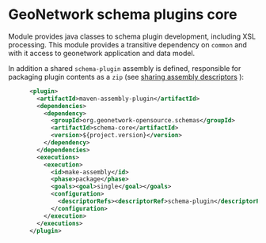 GeoNetwork schema plugins core
==============================

Module provides java classes to schema plugin development, including XSL processing. This module provides a transitive dependency on `common` and with it access to geonetwork application and data model.

In addition a shared `schema-plugin` assembly is defined, responsible for packaging plugin contents as a `zip` (see [sharing assembly descriptors](http://maven.apache.org/plugins/maven-assembly-plugin/examples/sharing-descriptors.html) ):

```xml
      <plugin>
        <artifactId>maven-assembly-plugin</artifactId>
        <dependencies>
          <dependency>
            <groupId>org.geonetwork-opensource.schemas</groupId>
            <artifactId>schema-core</artifactId>
            <version>${project.version}</version>
          </dependency>
        </dependencies>
        <executions>
          <execution>
            <id>make-assembly</id>
            <phase>package</phase>
            <goals><goal>single</goal></goals>
            <configuration>
              <descriptorRefs><descriptorRef>schema-plugin</descriptorRef></descriptorRefs>
            </configuration>
          </execution>
        </executions>
      </plugin>
```
